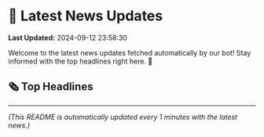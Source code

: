 # 📰 Latest News Updates
**Last Updated:** 2024-09-12 23:58:30

Welcome to the latest news updates fetched automatically by our bot! Stay informed with the top headlines right here. 🚀

## 🗞️ Top Headlines

---
*(This README is automatically updated every 1 minutes with the latest news.)*
